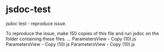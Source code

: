 # jsdoc-test
jsdoc test - reproduce issue. 

To reproduce the issue, make 150 copies of this file and run jsdoc on the folder containing these files.
...
ParametersView - Copy (10).js
ParametersView - Copy (10).js
ParametersView - Copy (10).js
